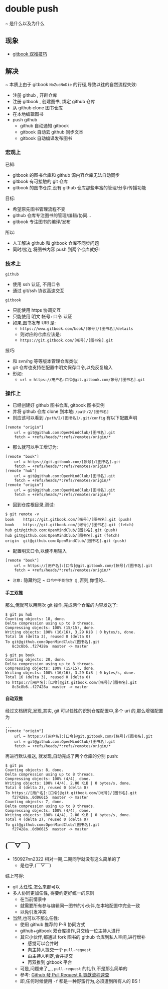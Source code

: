 # double push
~ 是什么以及为什么

## 现象

- [gitbook 双推技巧](https://github.com/OpenMindClub/OMOOC.py/wiki/gitbook_double_push)

## 解决
~ 本质上由于 gitbook `NoZuoNoDie` 的行径,导致以往的自然流程失效:

- 注册 github , 开辟仓库
- 注册 gitbook , 创建图书, 绑定 github 仓库
- 从 github clone 图书仓库
- 在本地编辑图书
- push github
    + github 自动通知 gitbook
    + gitbook 自动去 github 同步文本
    + gitbook 自动编译发布图书

### 宏观上

已知:

- gitbook 的图书仓库和 github 源内容仓库无法自动同步
- gitbook 有可接触的 git 仓库
- gitbook 的图书仓库,没有 github 仓库那些丰富的管理/分享/传播功能

目标:

- 希望原先图书管理流程不变
- github 仓库专注图书的管理/编辑/协同...
- gitbook 专注图书的编译/发布

所以:

- 人工解决 github 和 gitbook 仓库不同步问题
- 同时/接连 将图书内容 push 到两个仓库就好!


### 技术上

`github`

- 使用 ssh 认证, 不用口令
- 通过 git/ssh 协议高速交互

`gitbook`

- 只能使用 https 协调交互
- 只能使用 明文 帐号+口令 认证
- 如果,图书发布 URI 是:
    + `https://www.gitbook.com/book/[帐号]/[图书名]/details`
    + 则对应的仓库应该是:
    + `https://git.gitbook.com/[帐号]/[图书名].git`

技巧:

- 和 svn/hg 等等版本管理仓库类似
- git 仓库也支持在配置中明文保存口令,以免反复输入
- 形如:
    + `url = https://用户名:口令@git.gitbook.com/帐号/[图书名].git`


### 操作上

- 已经创建好 github 图书仓库, gitbook 图书实例
- 并将 github 仓库 clone 到本地: `/path/2/[图书名]`
- 则应该可以看到 `/path/2/[图书名]/.git/config` 有以下配置声明


```
[remote "origin"]
    url = git@github.com:OpenMindClub/[图书名].git
    fetch = +refs/heads/*:refs/remotes/origin/*
```

- 那么就可以手工增订为:

```
[remote "book"]
    url = https://git.gitbook.com/[帐号]/[图书名].git
    fetch = +refs/heads/*:refs/remotes/origin/*
[remote "hub"]
    url = git@github.com:OpenMindClub/[图书名].git
    fetch = +refs/heads/*:refs/remotes/origin/*
[remote "origin"]
    url = git@github.com:OpenMindClub/[图书名].git
    fetch = +refs/heads/*:refs/remotes/origin/*
```

- 回到仓库根目录,测试:

```
$ git remote -v
book    https://git.gitbook.com/[帐号]/[图书名].git (push)
book    https://git.gitbook.com/[帐号]/[图书名].git (fetch)
hub git@github.com:OpenMindClub/[图书名].git (push)
hub git@github.com:OpenMindClub/[图书名].git (fetch)
origin  git@github.com:OpenMindClub/[图书名].git (push)
```


- 配置明文口令,以便不用输入

```
[remote "book"]
    url = https://[用户名]:[口令]@git.gitbook.com/[帐号]/[图书名].git
    fetch = +refs/heads/*:refs/remotes/origin/*
```


- `注意:` 隐藏约定 ~ `口令中不能包含 @` ,否则,你懂的...


#### 手工双推

那么,俺就可以用两次 git 操作,完成两个仓库的内容发送了:

```
$ git pu hub
Counting objects: 18, done.
Delta compression using up to 8 threads.
Compressing objects: 100% (15/15), done.
Writing objects: 100% (16/16), 3.29 KiB | 0 bytes/s, done.
Total 16 (delta 3), reused 0 (delta 0)
To git@github.com:OpenMindClub/[图书名].git
   8c3c8b6..f27428a  master -> master

$ git pu book
Counting objects: 20, done.
Delta compression using up to 8 threads.
Compressing objects: 100% (15/15), done.
Writing objects: 100% (16/16), 3.29 KiB | 0 bytes/s, done.
Total 16 (delta 3), reused 0 (delta 0)
To https://[用户名]:[口令]@git.gitbook.com/[帐号]/[图书名].git
   8c3c8b6..f27428a  master -> master

```

#### 自动双推

经过文档研究,发现,其实, git 可以任性的识别仓库配置中,多个 uri 的,那么增强配置为

```
...
[remote "origin"]
    url = https://[用户名]:[口令]@git.gitbook.com/[帐号]/[图书名].git
    url = git@github.com:OpenMindClub/[图书名].git
    fetch = +refs/heads/*:refs/remotes/origin/*
```

再进行默认推送, 就发现,自动完成了两个仓库的分别 push:

```
$ git pu
Counting objects: 8, done.
Delta compression using up to 8 threads.
Compressing objects: 100% (4/4), done.
Writing objects: 100% (4/4), 2.00 KiB | 0 bytes/s, done.
Total 4 (delta 2), reused 0 (delta 0)
To https://[用户名]:[口令]@git.gitbook.com/[帐号]/[图书名].git
   f27428a..0d06615  master -> master
Counting objects: 7, done.
Delta compression using up to 8 threads.
Compressing objects: 100% (4/4), done.
Writing objects: 100% (4/4), 2.00 KiB | 0 bytes/s, done.
Total 4 (delta 2), reused 0 (delta 0)
To git@github.com:OpenMindClub/[图书名].git
   f27428a..0d06615  master -> master

```



## (￣▽￣)

- 150927nn2322 相对一期,二期同学就没有这么简单的了
    + 是也乎,(￣▽￣)

综上可得:

- git 太任性,怎么来都可以
- 多人协同更加任性, 得要约定好统一的原则
    + 在当前情景中
    + 就需要所有参与编辑同一图书的小伙伴,在本地配置中完全一致
    + 以免引发冲突
- 当然,也可以不那么任性:
    + 使用 github 推荐的 P-R 协同方式
    + github+gitbook 双仓库操作,只交给一位主持人进行
    + 其它小伙伴,都通过 fork 图书的 github 仓库到私人空间,进行增补
        * 感觉可以合并时
        * 向主持人提交一个 `pull-request` 
        * 由主持人判定,合并提交
        * 再双推到 gitbook 平台
    + 可是,问题来了,,,, `pull-request` 的礼节,不是那么简单的
    + 参考: [Github 發 Pull Request & 貢獻流程速查](http://scm.zoomquiet.io/data/20131009223931/index.html)
    + 即,任何时候使用 `-f` 都是一种野蛮行为,必须遭到所有人的 BS !
